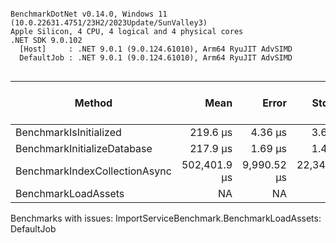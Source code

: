 ```

BenchmarkDotNet v0.14.0, Windows 11 (10.0.22631.4751/23H2/2023Update/SunValley3)
Apple Silicon, 4 CPU, 4 logical and 4 physical cores
.NET SDK 9.0.102
  [Host]     : .NET 9.0.1 (9.0.124.61010), Arm64 RyuJIT AdvSIMD
  DefaultJob : .NET 9.0.1 (9.0.124.61010), Arm64 RyuJIT AdvSIMD


```
| Method                        | Mean         | Error       | StdDev       | Median       | Completed Work Items | Lock Contentions | Allocated |
|------------------------------ |-------------:|------------:|-------------:|-------------:|---------------------:|-----------------:|----------:|
| BenchmarkIsInitialized        |     219.6 μs |     4.36 μs |      3.64 μs |     219.9 μs |                    - |                - |     472 B |
| BenchmarkInitializeDatabase   |     217.9 μs |     1.69 μs |      1.41 μs |     218.2 μs |                    - |                - |     472 B |
| BenchmarkIndexCollectionAsync | 502,401.9 μs | 9,990.52 μs | 22,345.23 μs | 494,135.7 μs |               1.0000 |                - | 1631400 B |
| BenchmarkLoadAssets           |           NA |          NA |           NA |           NA |                   NA |               NA |        NA |

Benchmarks with issues:
  ImportServiceBenchmark.BenchmarkLoadAssets: DefaultJob
